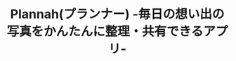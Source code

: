 ---
description: 按照日期整理照片，界面清新。
layout: post
results:
- primaryGenreName: Photo & Video
  version: '1.0.0'
  artworkUrl100: http://a1774.phobos.apple.com/us/r1000/047/Purple/v4/57/85/f7/5785f7b4-7363-c0e9-924c-6d5f07ef45ee/mzl.kddbgezs.png
  trackViewUrl: https://itunes.apple.com/cn/app/plannah-puranna-mei-rino-xiangi/id677962716?mt=8&uo=4
  artworkUrl60: http://a1032.phobos.apple.com/us/r1000/003/Purple6/v4/f9/dd/46/f9dd463e-cbac-2504-6642-ea25c53ce239/Icon.png
  sellerName: mixi, Inc
  supportedDevices:
  - iPadFourthGen4G
  - iPhone-3GS
  - iPad3G
  - iPhone4
  - iPodTouchThirdGen
  - iPodTouchourthGen
  - iPadThirdGen4G
  - iPadMini
  - iPadThirdGen
  - iPad2Wifi
  - iPad23G
  - iPadMini4G
  - iPadFourthGen
  - iPodTouchFifthGen
  - iPhone4S
  - iPadWifi
  - iPhone5
  genres:
  - 摄影与录像
  - 社交
  trackName: Plannah(プランナー) -毎日の想い出の写真をかんたんに整理・共有できるアプリ-
  description: '*+:｡.｡:+**+:｡.｡:+**+:｡.｡:+**+:｡.｡:+*

    たまった写真を日ごとに整理したり、

    アルバムを作って写真をまとめて、

    好きな人とだけ共有できる、

    想い出いっぱいのアルバムアプリ

    *+:｡.｡:+**+:｡.｡:+**+:｡.｡:+**+:｡.｡:+*


    これまでにたくさん撮ってきた写真って、たまっていく一方でなかなか振り返ることができないと思ったことありませんか？または、結婚式、女子会、友達・家族との旅行など、さまざまなイベントや日常での写真をどう共有すればいいか悩んだり、共有したとしても、タイムライン上で流れてしまって見つからなかった経験はありませんか？


    Plannah（プランナー）は、あなたの大切な想い出を、もっと大切にできる無料アルバムアプリです。

    ※かわいいキリンのキャラクターが目印です :)


    □■□■□■□■□■□■□■□■□■□■□■

    Plannah（プランナー）の特徴

    □■□■□■□■□■□■□■□■□■□■□■


    ■ あなたのこれまで撮ってきた写真を日ごとに振りわけてくれます

    ■ 自分でアルバムを作って、写真をまとめることができます

    ■ 作ったアルバムは、あなたが選んだ人とだけ共有できます

    ■ 共有した人から写真を追加してもらって、さらに充実した想い出アルバムが作れます

    ■ アルバム上で共有された写真は、好きなものだけ選んでダウンロードできます

    ■ 作ったアルバムはカレンダーに記録され、いつでも昔の想い出を振り返ることができます


    今後、さらに楽しめる機能が、たくさんアップデートされる予定です！さあ、あなたもPlannah（プランナー）に大切な想い出を残していきましょう
    :)


    Plannah（プランナー）は株式会社ミクシィが「mixi」につづく新しいサービスとしてご提供しているアプリになります。ぜひ、皆さんご利用ください！


    - Plannah Team by mixi, Inc.'
  price: 0
  trackId: 677962716
  releaseDate: '2013-08-01T07:00:00Z'
  screenshotUrls:
  - http://a4.mzstatic.com/us/r30/Purple6/v4/76/51/23/76512319-e7d9-6049-6932-4cde9d01474b/screen1136x1136.jpeg
  - http://a2.mzstatic.com/us/r30/Purple4/v4/33/fd/3c/33fd3cb3-fb78-48e5-7a4e-ed95a4d6c687/screen1136x1136.jpeg
  - http://a1.mzstatic.com/us/r30/Purple6/v4/fe/07/71/fe077150-3b8d-044e-7a8e-1988ca6d4add/screen1136x1136.jpeg
  - http://a3.mzstatic.com/us/r30/Purple/v4/62/6b/c9/626bc998-b65c-ea34-af9c-a6c6da9afa26/screen1136x1136.jpeg
  - http://a4.mzstatic.com/us/r30/Purple/v4/71/7b/08/717b08c4-1c46-d3e5-7c95-6c2c7fb10fad/screen1136x1136.jpeg
  artistViewUrl: https://itunes.apple.com/cn/artist/mixi-inc/id285951869?mt=8&uo=4
  primaryGenreId: 6008
  kind: software
  fileSizeBytes: '9017348'
  bundleId: com.plannah.plannah
  trackContentRating: 4+
  artistName: mixi, Inc
  trackCensoredName: Plannah(プランナー) -毎日の想い出の写真をかんたんに整理・共有できるアプリ-
  isGameCenterEnabled: false
  contentAdvisoryRating: 4+
  languageCodesISO2A:
  - EN
  - JA
  - KO
  features: &a []
  wrapperType: software
  artworkUrl512: http://a1774.phobos.apple.com/us/r1000/047/Purple/v4/57/85/f7/5785f7b4-7363-c0e9-924c-6d5f07ef45ee/mzl.kddbgezs.png
  formattedPrice: 免费
  artistId: 285951869
  genreIds:
  - '6008'
  - '6005'
  currency: CNY
  ipadScreenshotUrls: *a
category: 摄影与录像
tags: tag1
resultCount: 1
title: Plannah(プランナー) -毎日の想い出の写真をかんたんに整理・共有できるアプリ-

---